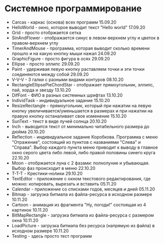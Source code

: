 # Системное программирование
- Carcas - каркас (основа) всех программ 15.09.20
- HelloWorld - окно, которое выводит текст "Hello world" 17.09.20
- Grid - просто отобржается сетка
- SinAndFlower - отображается синус в левом-верхнем углу и цветок в правом-верхнем углу
- TimerAndMouse - программа, которая выводит сколько времени прошло и на какую кнопку мыши нажал 24.09.20
- GraphicFigure - просто фигура в осях 29.09.20
- Ellipse - просто эллипс 29.09.20
- Paint - удерживая левую кнопку раставляем точки и эти точки соединяются между собой 29.09.20
- V-V-V - 3 галки с разными видами контуров 08.10.20
- RectangleEllipsePieChordStar - отображает прямоугольник, эллипс, пай, хорда и звезду 13.10.20
- DifFont - ФИО в разных системных шрифтах 13.10.20
- IndividTask - индивидуальное задание 15.10.20
- ResizeRectangle - прямоугольник, который при нажатии на левую кнопку увеличивается/уменьшается в размерах и при нажатии на правую кнопку останаливает свое изменение 15.10.20
- SunText - текст в виде лучей солнца 20.10.20
- Inch - выводится текст от минимально читабельного размера до дюйма 20.10.20
- Reflection - индивидуальное задание Коробкова. Программа с меню "Отражение", состоящий из пунктов с названиями "Слева" и "Справа". Выбор каждого пункта меню приводит к выводу в главное окно серого цвета либо левой, либо правой половины синего круга 22.10.20
- Moon - отобржается луна с 2 фазами: полнолуние и убывающая. Выбор фаз происходит в меню 22.10.20
- T-T-T - Крестики-нолики 29.10.20
- TextEditor - приложение с окном текстового редактирования, где можно: копировать, вырезать и вставить 05.11.20
- Calendar - приложение со списками годов, месяцев и дней 05.11.20
- Bitmap - загрузка битмапа из файла-ресурса в исходном размере 10.11.20
- Cartoon - анимация из фрагмента "Ну, погоди!" состоящая из 4 картинок 10.11.20
- BitMapRectangle - загрузка битмапа из файла-ресурса с размером окна 10.11.20
- LoadPicture - загрузка битмапа без ресурса (напрямую из файла) в исходном размере 10.11.20
- Testing - здесь просто тест программ
